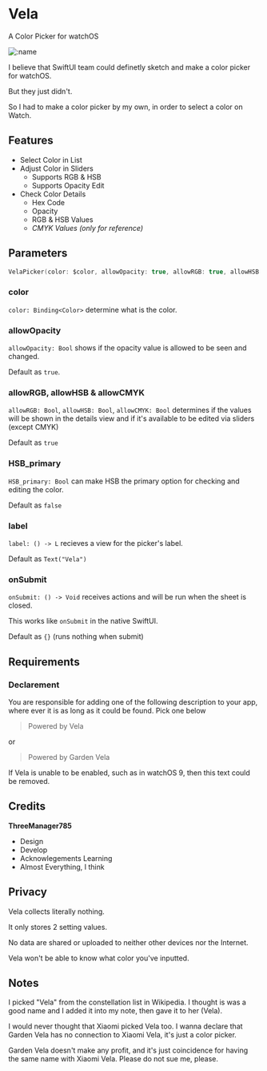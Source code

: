 # Vela
A Color Picker for watchOS

![:name](https://counter.seku.su/cmoe?name=Garden785-Vela&theme=r34)

I believe that SwiftUI team could definetly sketch and make a color picker for watchOS.

But they just didn't.

So I had to make a color picker by my own, in order to select a color on Watch.

## Features
- Select Color in List
- Adjust Color in Sliders
  - Supports RGB & HSB
  - Supports Opacity Edit
- Check Color Details
  - Hex Code
  - Opacity
  - RGB & HSB Values
  - *CMYK Values (only for reference)*
 
## Parameters
```swift
VelaPicker(color: $color, allowOpacity: true, allowRGB: true, allowHSB: true, allowCMYK: true, HSB_primary: false, label: {Text("Vela")}, onSubmit: {print("Vela color submitted")})
```
### color
`color: Binding<Color>` determine what is the color.

### allowOpacity
`allowOpacity: Bool` shows if the opacity value is allowed to be seen and changed.

Default as `true`.

### allowRGB, allowHSB & allowCMYK
`allowRGB: Bool`, `allowHSB: Bool`, `allowCMYK: Bool` determines if the values will be shown in the details view and if it's available to be edited via sliders (except CMYK)

Default as `true`

### HSB_primary
`HSB_primary: Bool` can make HSB the primary option for checking and editing the color.

Default as `false`

### label
`label: () -> L` recieves a view for the picker's label.

Default as `Text("Vela")`

### onSubmit
`onSubmit: () -> Void` receives actions and will be run when the sheet is closed.

This works like `onSubmit` in the native SwiftUI.

Default as `{}` (runs nothing when submit)

## Requirements
### Declarement
You are responsible for adding one of the following description to your app, where ever it is as long as it could be found. Pick one below

> Powered by Vela

or

> Powered by Garden Vela

If Vela is unable to be enabled, such as in watchOS 9, then this text could be removed.


## Credits
**ThreeManager785**
- Design
- Develop
- Acknowlegements Learning
- Almost Everything, I think

## Privacy
Vela collects literally nothing.

It only stores 2 setting values.

No data are shared or uploaded to neither other devices nor the Internet.

Vela won't be able to know what color you've inputted.

## Notes
I picked "Vela" from the constellation list in Wikipedia. I thought is was a good name and I added it into my note, then gave it to her (Vela).

I would never thought that Xiaomi picked Vela too. I wanna declare that Garden Vela has no connection to Xiaomi Vela, it's just a color picker.

Garden Vela doesn't make any profit, and it's just coincidence for having the same name with Xiaomi Vela. Please do not sue me, please.
